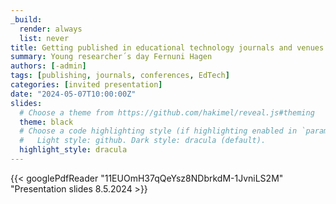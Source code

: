 ```yaml
---
_build:
  render: always
  list: never
title: Getting published in educational technology journals and venues.
summary: Young researcher´s day Fernuni Hagen
authors: [-admin]
tags: [publishing, journals, conferences, EdTech]
categories: [invited presentation]
date: "2024-05-07T10:00:00Z"
slides:
  # Choose a theme from https://github.com/hakimel/reveal.js#theming
  theme: black
  # Choose a code highlighting style (if highlighting enabled in `params.toml`)
  #   Light style: github. Dark style: dracula (default).
  highlight_style: dracula
---
```




{{< googlePdfReader "11EUOmH37qQeYsz8NDbrkdM-1JvniLS2M" "Presentation slides 8.5.2024 >}}


